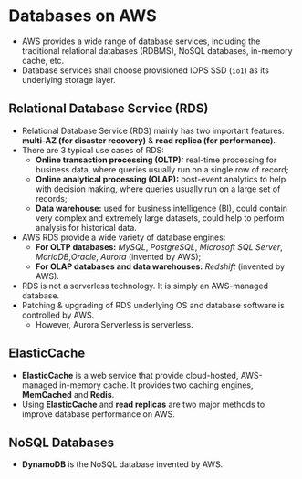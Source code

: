 # Databases on AWS

- AWS provides a wide range of database services, including the traditional relational databases (RDBMS), NoSQL databases, in-memory cache, etc.
- Database services shall choose provisioned IOPS SSD (`io1`) as its underlying storage layer.

## Relational Database Service (RDS)

- Relational Database Service (RDS) mainly has two important features: **multi-AZ (for disaster recovery)** & **read replica (for performance)**.
- There are 3 typical use cases of RDS:
	- **Online transaction processing (OLTP):** real-time processing for business data, where queries usually run on a single row of record;
	- **Online analytical processing (OLAP):** post-event analytics to help with decision making, where queries usually run on a large set of records;
	- **Data warehouse:** used for business intelligence (BI), could contain very complex and extremely large datasets, could help to perform analysis for historical data.
- AWS RDS provide a wide variety of database engines:
	- **For OLTP databases:** _MySQL_, _PostgreSQL_, _Microsoft SQL Server_, _MariaDB_,_Oracle_, _Aurora_ (invented by AWS);
	- **For OLAP databases and data warehouses:** _Redshift_ (invented by AWS).
- RDS is not a serverless technology. It is simply an AWS-managed database.
- Patching & upgrading of RDS underlying OS and database software is controlled by AWS.
	- However, Aurora Serverless is serverless.

## ElasticCache

- **ElasticCache** is a web service that provide cloud-hosted, AWS-managed in-memory cache. It provides two caching engines, **MemCached** and **Redis**.
- Using **ElasticCache** and **read replicas** are two major methods to improve database performance on AWS.

## NoSQL Databases

- **DynamoDB** is the NoSQL database invented by AWS.
